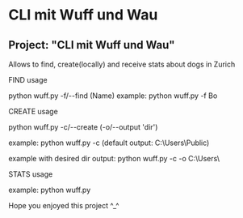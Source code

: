 # CLI mit Wuff und Wau
<h2><b>Project: "CLI mit Wuff und Wau"</b></h2>

<p>Allows to find, create(locally) and receive stats about dogs in Zurich</p>

FIND usage

python wuff.py -f/--find (Name)
example: python wuff.py -f Bo

CREATE usage

python wuff.py -c/--create (-o/--output 'dir')

example: python wuff.py -c (default output: C:\Users\Public)

example with desired dir output: python wuff.py -c -o C:\Users\

STATS usage

example: python wuff.py

Hope you enjoyed this project ^_^
